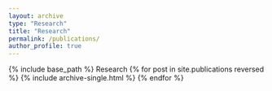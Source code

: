 ```yaml
---
layout: archive
type: "Research"
title: "Research"
permalink: /publications/
author_profile: true
---
```


{% include base_path %}
Research
{% for post in site.publications reversed %}
{% include archive-single.html %}
{% endfor %}
